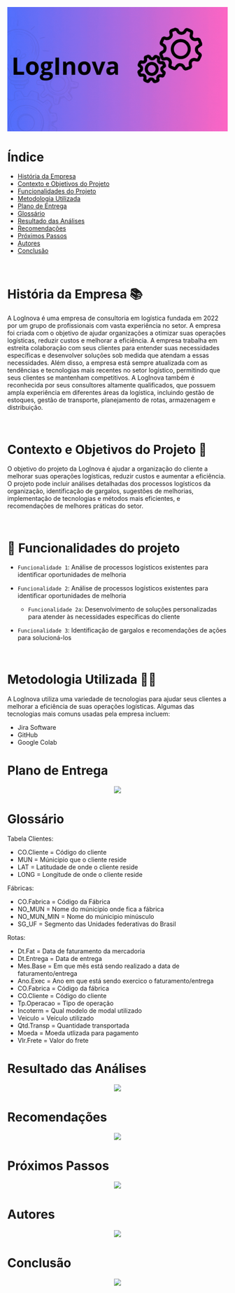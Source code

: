 ![logo](Imagens/LogInova.gif)

  
  # Índice 

* [História da Empresa](#História-da-Empresa)
* [Contexto e Objetivos do Projeto](#Contexto-e-Objetivos-do-Projeto)
* [Funcionalidades do Projeto](#Funcionalidades-do-Projeto)
* [Metodologia Utilizada](#Metodologia-Utilizada)
* [Plano de Entrega](#Plano-de-Entrega)
* [Glossário](#Glossario)
* [Resultado das Análises](#Resultado-das-Análises)
* [Recomendações](#Recomendações)
* [Próximos Passos](#Próximos-Passos)
* [Autores](#Autores)
* [Conclusão](#Conclusão)

<br />

  # História da Empresa :books:
  A LogInova é uma empresa de consultoria em logística fundada em 2022 por um grupo de profissionais com vasta experiência no setor. A empresa foi criada com o objetivo de ajudar organizações a otimizar suas operações logísticas, reduzir custos e melhorar a eficiência.
A empresa trabalha em estreita colaboração com seus clientes para entender suas necessidades específicas e desenvolver soluções sob medida que atendam a essas necessidades. Além disso, a empresa está sempre atualizada com as tendências e tecnologias mais recentes no setor logístico, permitindo que seus clientes se mantenham competitivos.
A LogInova também é reconhecida por seus consultores altamente qualificados, que possuem ampla experiência em diferentes áreas da logística, incluindo gestão de estoques, gestão de transporte, planejamento de rotas, armazenagem e distribuição.

<br />

  # Contexto e Objetivos do Projeto :dart:
  O objetivo do projeto da LogInova é ajudar a organização do cliente a melhorar suas operações logísticas, reduzir custos e aumentar a eficiência. O projeto pode incluir análises detalhadas dos processos logísticos da organização, identificação de gargalos, sugestões de melhorias, implementação de tecnologias e métodos mais eficientes, e recomendações de melhores práticas do setor.
  
<br />

# :hammer: Funcionalidades do projeto

 - `Funcionalidade 1`: Análise de processos logísticos existentes para identificar oportunidades de melhoria
    
 - `Funcionalidade 2`: Análise de processos logísticos existentes para identificar oportunidades de melhoria
    
    - `Funcionalidade 2a`: Desenvolvimento de soluções personalizadas para atender às necessidades específicas do cliente
    
 - `Funcionalidade 3`: Identificação de gargalos e recomendações de ações para solucioná-los
  
    
<br />

  # Metodologia Utilizada :man_technologist:
  A LogInova utiliza uma variedade de tecnologias para ajudar seus clientes a melhorar a eficiência de suas operações logísticas. Algumas das tecnologias mais comuns     usadas pela empresa incluem:
  - Jira Software
  - GitHub
  - Google Colab

# Plano de Entrega
<p align="center">
<img src="http://img.shields.io/static/v1?label=STATUS&message=EM%20DESENVOLVIMENTO&color=GREEN&style=for-the-badge"/>
</p>

# Glossário
Tabela Clientes:
- CO.Cliente = Código do cliente 
- MUN = Múnicipio que o cliente reside
- LAT = Latitudade de onde o cliente reside 
- LONG = Longitude de onde o cliente reside 

Fábricas: 
- CO.Fabrica = Código da Fábrica
- NO_MUN = Nome do múnicipio onde fica a fábrica
- NO_MUN_MIN = Nome do múnicipio minúsculo
- SG_UF = Segmento das Unidades federativas do Brasil

Rotas:
- Dt.Fat = Data de faturamento da mercadoria
- Dt.Entrega = Data de entrega 
- Mes.Base = Em que mês está sendo realizado a data de faturamento/entrega
- Ano.Exec = Ano em que está sendo exercico o faturamento/entrega
- CO.Fabrica = Código da fábrica
- CO.Cliente = Código do cliente 
- Tp.Operacao = Tipo de operação
- Incoterm = Qual modelo de modal utilizado
- Veiculo = Veículo utilizado 
- Qtd.Transp = Quantidade transportada
- Moeda = Moeda utlizada para pagamento
- Vlr.Frete = Valor do frete

# Resultado das Análises
<p align="center">
<img src="http://img.shields.io/static/v1?label=STATUS&message=EM%20DESENVOLVIMENTO&color=GREEN&style=for-the-badge"/>
</p>

# Recomendações
<p align="center">
<img src="http://img.shields.io/static/v1?label=STATUS&message=EM%20DESENVOLVIMENTO&color=GREEN&style=for-the-badge"/>
</p>

# Próximos Passos
<p align="center">
<img src="http://img.shields.io/static/v1?label=STATUS&message=EM%20DESENVOLVIMENTO&color=GREEN&style=for-the-badge"/>
</p>

# Autores
<p align="center">
<img src="http://img.shields.io/static/v1?label=STATUS&message=EM%20DESENVOLVIMENTO&color=GREEN&style=for-the-badge"/>
</p>

# Conclusão
<p align="center">
<img src="http://img.shields.io/static/v1?label=STATUS&message=EM%20DESENVOLVIMENTO&color=GREEN&style=for-the-badge"/>
</p>


